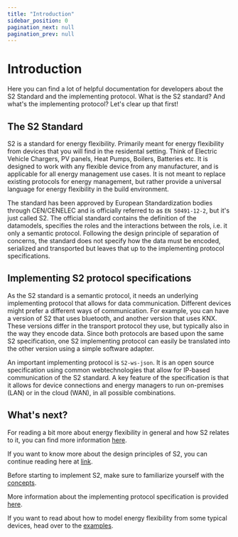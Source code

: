 ```yaml
---
title: "Introduction"
sidebar_position: 0
pagination_next: null
pagination_prev: null
---
```

# Introduction
Here you can find a lot of helpful documentation for developers about the S2 Standard and the implementing protocol. What is the S2 standard? And what's the implementing protocol? Let's clear up that first!

## The S2 Standard
S2 is a standard for energy flexibility. Primarily meant for energy flexibility from devices that you will find in the residental setting. Think of Electric Vehicle Chargers, PV panels, Heat Pumps, Boilers, Batteries etc. It is designed to work with any flexible device from any manufacturer, and is applicable for all energy management use cases. It is not meant to replace existing protocols for energy management, but rather provide a universal language for energy flexibility in the build environment.

The standard has been approved by European Standardization bodies through CEN/CENELEC and is officially referred to as `EN 50491-12-2`, but it's just called S2. The official standard contains the definition of the datamodels, specifies the roles and the interactions between the rols, i.e. it only a semantic protocol. Following the design principle of separation of concerns, the standard does not specify how the data must be encoded, serialized and transported but leaves that up to the implementing protocol specifications.

## Implementing S2 protocol specifications
As the S2 standard is a semantic protocol, it needs an underlying implementing protocol that allows for data communication. Different devices might prefer a different ways of communication. For example, you can have a version of S2 that uses bluetooth, and another version that uses KNX. These versions differ in the transport protocol they use, but typically also in the way they encode data. Since both protocols are based upon the same S2 specification, one S2 implementing protocol can easily be translated into the other version using a simple software adapter.

An important implementing protocol is `S2-ws-json`. It is an open source specification using common webtechnologies that allow for IP-based communication of the S2 standard. A key feature of the specification is that it allows for device connections and energy managers to run on-premises (LAN) or in the cloud (WAN), in all possible combinations.

## What's next?
For reading a bit more about energy flexibility in general and how S2 relates to it, you can find more information [here](/docs/background/intro-energy-flexibility.md).

If you want to know more about the design principles of S2, you can continue reading here at [link](/docs/background/why-the-s2-approach.md).

Before starting to implement S2, make sure to familiarize yourself with the [concepts](/docs/concepts/architecture.md).

More information about the implementing protocol specification is provided [here](docs/s2-json-over-websockets/introduction.md).

If you want to read about how to model energy flexibility from some typical devices, head over to the [examples](/docs/examples/ev.md).
